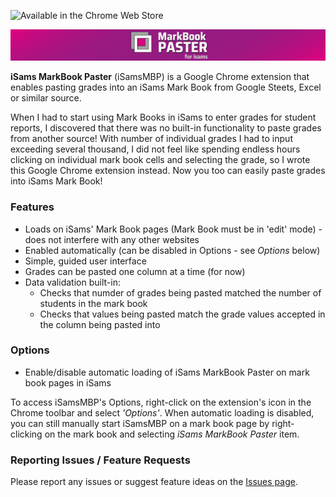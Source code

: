 ![Available in the Chrome Web Store](https://developer.chrome.com/webstore/images/ChromeWebStore_BadgeWBorder_v2_206x58.png)

![iSamsMBP](static/isamsmbp-webpage-banner-1.png)

**iSams MarkBook Paster** (iSamsMBP) is a Google Chrome extension that enables pasting grades into an iSams Mark Book from Google Steets, Excel or similar source. 

When I had to start using Mark Books in iSams to enter grades for student reports, I discovered that there was no built-in functionality to paste grades from another source! With number of individual grades I had to input exceeding several thousand, I did not feel like spending endless hours clicking on individual mark book cells and selecting the grade, so I wrote this Google Chrome extension instead. Now you too can easily paste grades into iSams Mark Book!

### Features

- Loads on iSams' Mark Book pages (Mark Book must be in 'edit' mode) - does not interfere with any other websites
- Enabled automatically (can be disabled in Options - see _Options_ below)
- Simple, guided user interface
- Grades can be pasted one column at a time (for now)
- Data validation built-in:
  * Checks that numder of grades being pasted matched the number of students in the mark book
  * Checks that values being pasted match the grade values accepted in the column being pasted into

### Options

- Enable/disable automatic loading of iSams MarkBook Paster on mark book pages in iSams

To access iSamsMBP's Options, right-click on the extension's icon in the Chrome toolbar and select _'Options'_.
When automatic loading is disabled, you can still manually start iSamsMBP on a mark book page by right-clicking on the mark book and selecting _iSams MarkBook Paster_ item.

### Reporting Issues / Feature Requests

Please report any issues or suggest feature ideas on the [Issues page](https://github.com/azadisaryev/iSamsMBP/issues).
